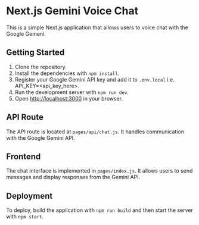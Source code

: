 # Next.js Gemini Voice Chat

This is a simple Next.js application that allows users to voice chat with the Google Gemeni.

## Getting Started

1. Clone the repository.
2. Install the dependencies with `npm install`.
3. Register your Google Gemini API key and add it to `.env.local` i.e. API_KEY=<api_key_here>.
4. Run the development server with `npm run dev`.
5. Open [http://localhost:3000](http://localhost:3000) in your browser.

## API Route

The API route is located at `pages/api/chat.js`. It handles communication with the Google Gemini API.

## Frontend

The chat interface is implemented in `pages/index.js`. It allows users to send messages and display responses from the Gemini API.

## Deployment

To deploy, build the application with `npm run build` and then start the server with `npm start`.
